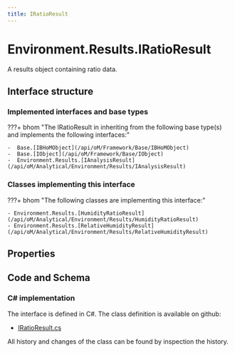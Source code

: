 ```yaml
---
title: IRatioResult
---
```


# Environment.Results.IRatioResult

A results object containing ratio data.

## Interface structure

### Implemented interfaces and base types

???+ bhom "The IRatioResult in inheriting from the following base type(s) and implements the following interfaces:"

    -  Base.[IBHoMObject](/api/oM/Framework/Base/IBHoMObject)
    -  Base.[IObject](/api/oM/Framework/Base/IObject)
    -  Environment.Results.[IAnalysisResult](/api/oM/Analytical/Environment/Results/IAnalysisResult)


### Classes implementing this interface

???+ bhom "The following classes are implementing this interface:"

    - Environment.Results.[HumidityRatioResult](/api/oM/Analytical/Environment/Results/HumidityRatioResult)
    - Environment.Results.[RelativeHumidityResult](/api/oM/Analytical/Environment/Results/RelativeHumidityResult)


## Properties

## Code and Schema

### C# implementation

The interface is defined in C#. The class definition is available on github:

- [IRatioResult.cs](https://github.com/BHoM/BHoM/blob/develop/Environment_oM/Results/ResultObjects/Ratio/IRatioResult.cs)

All history and changes of the class can be found by inspection the history.
